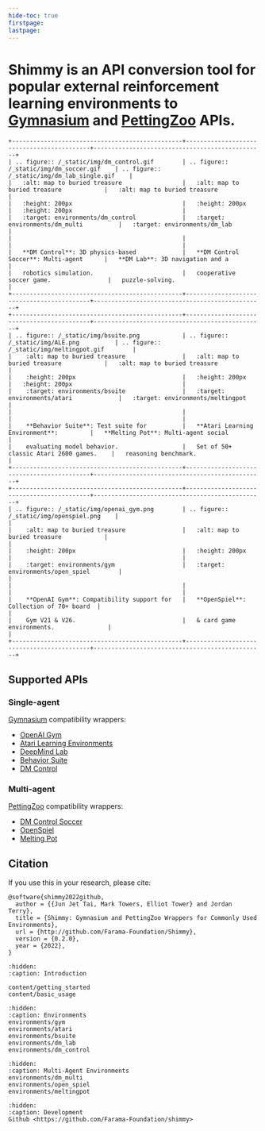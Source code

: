 ```yaml
---
hide-toc: true
firstpage:
lastpage:
---
```



# Shimmy is an API conversion tool for popular external reinforcement learning environments to [Gymnasium](https://github.com/farama-Foundation/gymnasium) and [PettingZoo](https://github.com/farama-Foundation/pettingZoo/) APIs.

```{eval-rst}
+------------------------------------------------+-------------------------------------------+------------------------------------------------+
| .. figure:: /_static/img/dm_control.gif        | .. figure:: /_static/img/dm_soccer.gif    | .. figure::  /_static/img/dm_lab_single.gif    |
|   :alt: map to buried treasure                 |   :alt: map to buried treasure            |   :alt: map to buried treasure                 |
|   :height: 200px                               |   :height: 200px                          |   :height: 200px                               |
|   :target: environments/dm_control             |   :target: environments/dm_multi          |   :target: environments/dm_lab                 |
|                                                |                                           |                                                |
|   **DM Control**: 3D physics-based             |   **DM Control Soccer**: Multi-agent      |   **DM Lab**: 3D navigation and a              |
|   robotics simulation.                         |   cooperative soccer game.                |   puzzle-solving.                              |
+------------------------------------------------+-------------------------------------------+------------------------------------------------+
+------------------------------------------------+-------------------------------------------+------------------------------------------------+
| .. figure:: /_static/img/bsuite.png            | .. figure:: /_static/img/ALE.png          | .. figure:: /_static/img/meltingpot.gif        |
|    :alt: map to buried treasure                |   :alt: map to buried treasure            |   :alt: map to buried treasure                 |
|    :height: 200px                              |   :height: 200px                          |   :height: 200px                               |
|    :target: environments/bsuite                |   :target: environments/atari             |   :target: environments/meltingpot             |
|                                                |                                           |                                                |
|    **Behavior Suite**: Test suite for          |   **Atari Learning Environment**:         |   **Melting Pot**: Multi-agent social          |
|    evaluating model behavior.                  |   Set of 50+ classic Atari 2600 games.    |   reasoning benchmark.                         |
+------------------------------------------------+-------------------------------------------+------------------------------------------------+
+------------------------------------------------+-------------------------------------------+------------------------------------------------+
| .. figure:: /_static/img/openai_gym.png        | .. figure:: /_static/img/openspiel.png    |                                                |
|    :alt: map to buried treasure                |   :alt: map to buried treasure            |                                                |
|    :height: 200px                              |   :height: 200px                          |                                                |
|    :target: environments/gym                   |   :target: environments/open_spiel        |                                                |
|                                                |                                           |                                                |
|    **OpenAI Gym**: Compatibility support for   |   **OpenSpiel**: Collection of 70+ board  |                                                |
|    Gym V21 & V26.                              |   & card game environments.               |                                                |
+------------------------------------------------+-------------------------------------------+------------------------------------------------+
```

## Supported APIs

### Single-agent
[Gymnasium](https://gymnasium.farama.org/) compatibility wrappers:
- [OpenAI Gym](https://shimmy.farama.org/contents/gym/)
- [Atari Learning Environments](https://shimmy.farama.org/contents/atari/)
- [DeepMind Lab](https://shimmy.farama.org/contents/dm_lab/)
- [Behavior Suite](https://shimmy.farama.org/contents/bsuite/)
- [DM Control](https://shimmy.farama.org/contents/dm_control/)

### Multi-agent
[PettingZoo](https://pettingzoo.farama.org/) compatibility wrappers:
- [DM Control Soccer](https://shimmy.farama.org/contents/dm_multi/)
- [OpenSpiel](https://shimmy.farama.org/contents/open_spiel/)
- [Melting Pot](https://shimmy.farama.org/contents/meltingpot/)


## Citation

If you use this in your research, please cite:
```
@software{shimmy2022github,
  author = {{Jun Jet Tai, Mark Towers, Elliot Tower} and Jordan Terry},
  title = {Shimmy: Gymnasium and PettingZoo Wrappers for Commonly Used Environments},
  url = {http://github.com/Farama-Foundation/Shimmy},
  version = {0.2.0},
  year = {2022},
}
```

```{toctree}
:hidden:
:caption: Introduction

content/getting_started
content/basic_usage
```

```{toctree}
:hidden:
:caption: Environments
environments/gym
environments/atari
environments/bsuite
environments/dm_lab
environments/dm_control
```

```{toctree}
:hidden:
:caption: Multi-Agent Environments
environments/dm_multi
environments/open_spiel
environments/meltingpot
```

```{toctree}
:hidden:
:caption: Development
Github <https://github.com/Farama-Foundation/shimmy>
```

